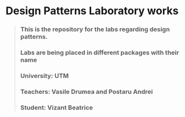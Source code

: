 # Design Patterns Laboratory works
>### This is the repository for the labs regarding design patterns.  
>### Labs are being placed in different packages with their name  
>### University: UTM
>### Teachers: Vasile Drumea and Postaru Andrei
>### Student: Vizant Beatrice
